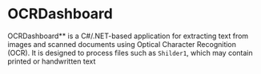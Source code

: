 # OCRDashboard
OCRDashboard** is a C#/.NET-based application for extracting text from images and scanned documents using Optical Character Recognition (OCR). It is designed to process files such as `Shilder1`, which may contain printed or handwritten text
